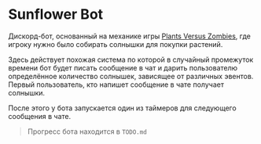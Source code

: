 ﻿# Sunflower Bot

Дискорд-бот, основанный на механике игры [Plants Versus Zombies](https://store.steampowered.com/app/3590/Plants_vs_Zombies_GOTY_Edition/), где игроку нужно было собирать солнышки для покупки растений.

Здесь действует похожая система по которой в случайный промежуток времени бот будет писать сообщение в чат и дарить пользователю определённое количество солнышек, зависящее от различных эвентов. Первый пользователь, кто напишет сообщение в чате получает солнышки.

После этого у бота запускается один из таймеров для следующего сообщения в чате.

> Прогресс бота находится в `TODO.md`
